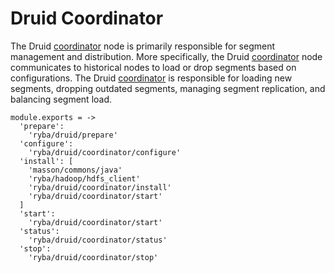 
# Druid Coordinator

The Druid [coordinator] node is primarily responsible for segment management and
distribution. More specifically, the Druid [coordinator] node communicates to
historical nodes to load or drop segments based on configurations. The Druid
[coordinator] is responsible for loading new segments, dropping outdated segments,
managing segment replication, and balancing segment load.

[coordinator]: http://druid.io/docs/latest/design/coordinator.html

    module.exports = ->
      'prepare':
        'ryba/druid/prepare'
      'configure':
        'ryba/druid/coordinator/configure'
      'install': [
        'masson/commons/java'
        'ryba/hadoop/hdfs_client'
        'ryba/druid/coordinator/install'
        'ryba/druid/coordinator/start'
      ]
      'start':
        'ryba/druid/coordinator/start'
      'status':
        'ryba/druid/coordinator/status'
      'stop':
        'ryba/druid/coordinator/stop'
